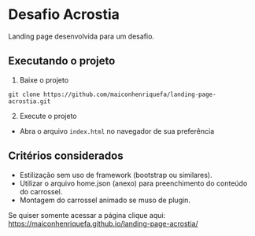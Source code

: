 # Desafio Acrostia
Landing page desenvolvida para um desafio.

## Executando o projeto
1. Baixe o projeto
~~~
git clone https://github.com/maiconhenriquefa/landing-page-acrostia.git
~~~
2. Execute o projeto 
  - Abra o arquivo `index.html` no navegador de sua preferência
## Critérios considerados
- Estilização sem uso de framework (bootstrap ou similares).
- Utilizar o arquivo home.json (anexo) para preenchimento do conteúdo do carrossel.
- Montagem do carrossel animado se muso de plugin.

Se quiser somente acessar a página clique aqui:
https://maiconhenriquefa.github.io/landing-page-acrostia/
